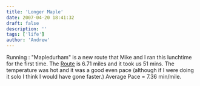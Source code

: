 ```yaml
---
title: 'Longer Maple'
date: 2007-04-20 18:41:32
draft: false
description: ''
tags: ['life']
author: 'Andrew'
---
```


Running : "Mapledurham" is a new route that Mike and I ran this lunchtime for the first time. The [Route](http://www.gmap-pedometer.com/?r=877586) is 6.71 miles and it took us 51 mins. The temperature was hot and it was a good even pace (although if I were doing it solo I think I would have gone faster.) Average Pace = 7.36 min/mile.
